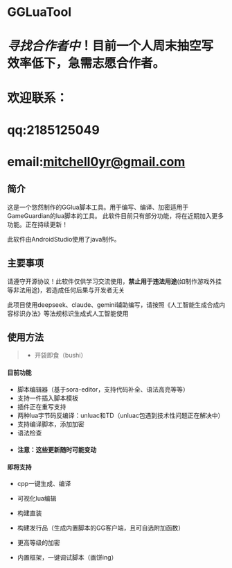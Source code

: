 # GGLuaTool

# *寻找合作者中*！目前一个人周末抽空写效率低下，急需志愿合作者。

# 欢迎联系：

# qq:2185125049

# email:mitchell0yr@gmail.com

## 简介

这是一个悠然制作的GGlua脚本工具。用于编写、编译、加密适用于GameGuardian的lua脚本的工具。
此软件目前只有部分功能，将在近期加入更多功能。正在持续更新！

此软件由AndroidStudio使用了java制作。

## 主要事项

请遵守开源协议！此软件仅供学习交流使用，**禁止用于违法用途**(如制作游戏外挂等非法用途)，若造成任何后果与开发者无关

此项目使用deepseek、claude、gemini辅助编写，请按照《人工智能生成合成内容标识办法》等法规标识生成式人工智能使用

## 使用方法

> - 开袋即食（bushi）

#### 目前功能

- 脚本编辑器（基于sora-editor，支持代码补全、语法高亮等等）
- 支持一件插入脚本模板
- 插件正在重写支持
- 两种lua字节码反编译：unluac和TD（unluac包遇到技术性问题正在解决中）
- 支持编译脚本，添加加密
- 语法检查
- #### 注意：这些更新随时可能变动
  
#### 即将支持
  
  - cpp一键生成、编译
    
  - 可视化lua编辑
    
  - 构建直装
    
  - 构建发行品（生成内置脚本的GG客户端，且可自选附加函数）
    
  - 更高等级的加密
    
  - 内置框架，一键调试脚本（画饼ing）
